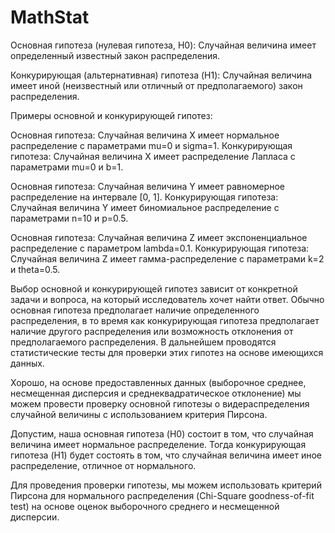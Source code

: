 # MathStat
Основная гипотеза (нулевая гипотеза, H0): Случайная величина имеет определенный известный закон распределения.

Конкурирующая (альтернативная) гипотеза (H1): Случайная величина имеет иной (неизвестный или отличный от предполагаемого) закон распределения.

Примеры основной и конкурирующей гипотез:

Основная гипотеза: Случайная величина X имеет нормальное распределение с параметрами mu=0 и sigma=1.
Конкурирующая гипотеза: Случайная величина X имеет распределение Лапласа с параметрами mu=0 и b=1.

Основная гипотеза: Случайная величина Y имеет равномерное распределение на интервале [0, 1].
Конкурирующая гипотеза: Случайная величина Y имеет биномиальное распределение с параметрами n=10 и p=0.5.

Основная гипотеза: Случайная величина Z имеет экспоненциальное распределение с параметром lambda=0.1.
Конкурирующая гипотеза: Случайная величина Z имеет гамма-распределение с параметрами k=2 и theta=0.5.

Выбор основной и конкурирующей гипотез зависит от конкретной задачи и вопроса, на который исследователь хочет найти ответ. Обычно основная гипотеза
предполагает наличие определенного распределения, в то время как конкурирующая гипотеза предполагает наличие другого распределения или возможность отклонения
от предполагаемого распределения. В дальнейшем проводятся статистические тесты для проверки этих гипотез на основе имеющихся данных.



Хорошо, на основе предоставленных данных (выборочное среднее, несмещенная дисперсия и среднеквадратическое отклонение) мы можем провести проверку 
основной гипотезы о видераспределения случайной величины с использованием критерия Пирсона.

Допустим, наша основная гипотеза (H0) состоит в том, что случайная величина имеет нормальное распределение. Тогда конкурирующая гипотеза (H1) будет
состоять в том, что случайная величина имеет иное распределение, отличное от нормального.

Для проведения проверки гипотезы, мы можем использовать критерий Пирсона для нормального распределения (Chi-Square goodness-of-fit test) на основе 
оценок выборочного среднего и несмещенной дисперсии.
